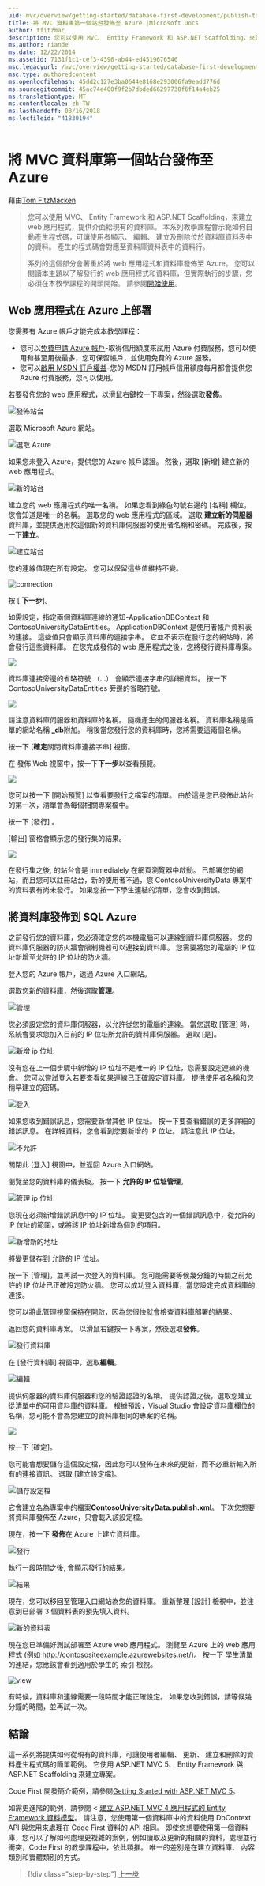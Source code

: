 ```yaml
---
uid: mvc/overview/getting-started/database-first-development/publish-to-azure
title: 將 MVC 資料庫第一個站台發佈至 Azure |Microsoft Docs
author: tfitzmac
description: 您可以使用 MVC、 Entity Framework 和 ASP.NET Scaffolding，來建立 web 應用程式，提供介面給現有的資料庫。 本教學課程的里...
ms.author: riande
ms.date: 12/22/2014
ms.assetid: 7131f1c1-cef3-4396-ab44-ed4519676546
msc.legacyurl: /mvc/overview/getting-started/database-first-development/publish-to-azure
msc.type: authoredcontent
ms.openlocfilehash: 45dd2c127e3ba0644e8168e293006fa9eadd776d
ms.sourcegitcommit: 45ac74e400f9f2b7dbded66297730f6f14a4eb25
ms.translationtype: MT
ms.contentlocale: zh-TW
ms.lasthandoff: 08/16/2018
ms.locfileid: "41830194"
---
```

<a name="publish-mvc-database-first-site-to-azure"></a>將 MVC 資料庫第一個站台發佈至 Azure
====================
藉由[Tom FitzMacken](https://github.com/tfitzmac)

> 您可以使用 MVC、 Entity Framework 和 ASP.NET Scaffolding，來建立 web 應用程式，提供介面給現有的資料庫。 本系列教學課程會示範如何自動產生程式碼，可讓使用者顯示、 編輯、 建立及刪除位於資料庫資料表中的資料。 產生的程式碼會對應至資料庫資料表中的資料行。
> 
> 系列的這個部分會著重於將 web 應用程式和資料庫發佈至 Azure。 您可以閱讀本主題以了解發行的 web 應用程式和資料庫，但實際執行的步驟，您必須在本教學課程的開頭開始。 請參閱[開始使用](setting-up-database.md)。


## <a name="deploy-your-web-app-on-azure"></a>Web 應用程式在 Azure 上部署

您需要有 Azure 帳戶才能完成本教學課程：

- 您可以[免費申請 Azure 帳戶](https://azure.microsoft.com/pricing/free-trial/?WT.mc_id=A261C142F)-取得信用額度來試用 Azure 付費服務，您可以使用和甚至用後最多，您可保留帳戶，並使用免費的 Azure 服務。
- 您可以[啟用 MSDN 訂戶權益](https://azure.microsoft.com/pricing/member-offers/msdn-benefits-details/?WT.mc_id=A261C142F)-您的 MSDN 訂用帳戶信用額度每月都會提供您 Azure 付費服務，您可以使用。

若要發佈您的 web 應用程式，以滑鼠右鍵按一下專案，然後選取**發佈**。

![發佈站台](publish-to-azure/_static/image1.png)

選取 Microsoft Azure 網站。

![選取 Azure](publish-to-azure/_static/image2.png)

如果您未登入 Azure，提供您的 Azure 帳戶認證。 然後，選取 [新增] 建立新的 web 應用程式。

![新的站台](publish-to-azure/_static/image3.png)

建立您的 web 應用程式的唯一名稱。 如果您看到綠色勾號右邊的 [名稱] 欄位，您會知道是唯一的名稱。 選取您的 web 應用程式的區域。 選取 **建立新的伺服器**資料庫，並提供適用於這個新的資料庫伺服器的使用者名稱和密碼。 完成後，按一下**建立**。

![建立站台](publish-to-azure/_static/image4.png)

您的連線值現在所有設定。 您可以保留這些值維持不變。

![connection](publish-to-azure/_static/image5.png)

按 [ **下一步**]。

如需設定，指定兩個資料庫連線的通知-ApplicationDBContext 和 ContosoUniversityDataEntities。 ApplicationDBContext 是使用者帳戶資料表的連接。 這些值只會顯示資料庫的連接字串。 它並不表示在發行您的網站時，將會發行這些資料庫。 在您完成發佈的 web 應用程式之後，您將發行資料庫專案。

![](publish-to-azure/_static/image6.png)

資料庫連接旁邊的省略符號 （...） 會顯示連接字串的詳細資料。 按一下 ContosoUniversityDataEntities 旁邊的省略符號。

![](publish-to-azure/_static/image7.png)

請注意資料庫伺服器和資料庫的名稱。 隨機產生的伺服器名稱。 資料庫名稱是簡單的網站名稱 **\_db**附加。 稍後當您發行您的資料庫時，您將需要這兩個名稱。

按一下 [**確定**關閉資料庫連接字串] 視窗。

在 發佈 Web 視窗中，按一下**下一步**以查看預覽。

![](publish-to-azure/_static/image8.png)

您可以按一下 [開始預覽] 以查看要發行之檔案的清單。 由於這是您已發佈此站台的第一次，清單會為每個相關專案檔中。

按一下 [發行] 。

[輸出] 窗格會顯示您的發行集的結果。

![](publish-to-azure/_static/image9.png)

在發行集之後, 的站台會是 immedialely 在網頁瀏覽器中啟動。 已部署您的網站，而且您可以註冊站台，新的使用者不過，您 ContosoUniversityData 專案中的資料表有尚未發行。 如果您按一下學生連結的清單，您會收到錯誤。

## <a name="publish-database-to-sql-azure"></a>將資料庫發佈到 SQL Azure

之前發行您的資料庫，您必須確定您的本機電腦可以連線到資料庫伺服器。 您的資料庫伺服器的防火牆會限制機器可以連接到資料庫。 您需要將您的電腦的 IP 位址新增至允許的 IP 位址的防火牆。

登入您的 Azure 帳戶，透過 Azure 入口網站。

選取您新的資料庫，然後選取**管理**。

![管理](publish-to-azure/_static/image10.png)

您必須設定您的資料庫伺服器，以允許從您的電腦的連線。 當您選取 [管理] 時，系統會要求您加入目前的 IP 位址所允許的資料庫伺服器。 選取 [是]。

![新增 ip 位址](publish-to-azure/_static/image11.png)

沒有您在上一個步驟中新增的 IP 位址不是唯一的 IP 位址，您需要設定連線的機會。 您可以嘗試登入若要查看如果連線已正確設定資料庫。 提供使用者名稱和您稍早建立的密碼。

![登入](publish-to-azure/_static/image12.png)

如果您收到錯誤訊息，您需要新增其他 IP 位址。 按一下要查看錯誤的更多詳細的錯誤訊息。 在詳細資料，您會看到您要新增的 IP 位址。 請注意此 IP 位址。

![不允許](publish-to-azure/_static/image13.png)

關閉此 [登入] 視窗中，並返回 Azure 入口網站。

瀏覽至您的資料庫的儀表板。 按一下 **允許的 IP 位址管理**。

![管理 ip 位址](publish-to-azure/_static/image14.png)

您現在必須新增錯誤訊息中的 IP 位址。 變更要包含的一個錯誤訊息中，從允許的 IP 位址的範圍，或將該 IP 位址新增為個別的項目。

![新增新的地址](publish-to-azure/_static/image15.png)

將變更儲存到 允許的 IP 位址。

按一下 [管理]，並再試一次登入的資料庫。 您可能需要等候幾分鐘的時間之前允許的 IP 位址已正確設定防火牆。 您可以成功登入資料庫，當您設定完成資料庫的連接。

您可以將此管理視窗保持在開啟，因為您很快就會檢查資料庫部署的結果。

返回您的資料庫專案。 以滑鼠右鍵按一下專案，然後選取**發佈**。

![發行資料庫](publish-to-azure/_static/image16.png)

在 [發行資料庫] 視窗中，選取**編輯**。

![編輯](publish-to-azure/_static/image17.png)

提供伺服器的資料庫伺服器和您的驗證認證的名稱。 提供認證之後，選取您建立從清單中的可用資料庫的資料庫。 根據預設，Visual Studio 會設定資料庫欄位的名稱，您可能不會為您建立的資料庫相同的專案的名稱。

![](publish-to-azure/_static/image18.png)

按一下 [確定]。

您可能會想要儲存這個設定檔，因此您可以發佈在未來的更新，而不必重新輸入所有的連接資訊。 選取 [建立設定檔]。

![儲存設定檔](publish-to-azure/_static/image19.png)

它會建立名為專案中的檔案**ContosoUniversityData.publish.xml**。 下次您想要將資料庫發佈至 Azure，只會載入該設定檔。

現在，按一下 **發佈**在 Azure 上建立資料庫。

![發行](publish-to-azure/_static/image20.png)

執行一段時間之後, 會顯示發行的結果。

![結果](publish-to-azure/_static/image21.png)

現在，您可以移回至管理入口網站為您的資料庫。 重新整理 [設計] 檢視中，並注意到已部署 3 個資料表的預先填入資料。

![新的資料表](publish-to-azure/_static/image22.png)

現在您已準備好測試部署至 Azure web 應用程式。 瀏覽至 Azure 上的 web 應用程式 (例如 http://contosositeexample.azurewebsites.net/)。 按一下 學生清單的連結，您應該會看到適用於學生的 索引 檢視。

![view](publish-to-azure/_static/image23.png)

有時候，資料庫和連線需要一段時間才能正確設定。 如果您收到錯誤，請等候幾分鐘的時間，並再試一次。

## <a name="conclusion"></a>結論

這一系列將提供如何從現有的資料庫，可讓使用者編輯、 更新、 建立和刪除的資料產生程式碼的簡單範例。 它使用 ASP.NET MVC 5、 Entity Framework 與 ASP.NET Scaffolding 來建立專案。

Code First 開發簡介範例，請參閱[Getting Started with ASP.NET MVC 5](../introduction/getting-started.md)。

如需更進階的範例，請參閱 <<c0> [ 建立 ASP.NET MVC 4 應用程式的 Entity Framework 資料模型](../getting-started-with-ef-using-mvc/creating-an-entity-framework-data-model-for-an-asp-net-mvc-application.md)。 請注意，您使用第一個資料庫中的資料使用 DbContext API 與您用來處理在 Code First 資料的 API 相同。 即使您想要使用第一個資料庫，您可以了解如何處理更複雜的案例，例如讀取及更新的相關的資料，處理並行衝突，Code First 的教學課程中，依此類推。 唯一的差別是在建立資料庫、 內容類別和實體類別的方式。

> [!div class="step-by-step"]
> [上一步](enhancing-data-validation.md)
